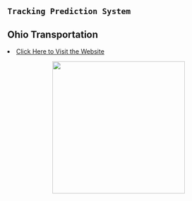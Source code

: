 ## `Tracking Prediction System`


## Ohio Transportation 
<li> <a href="https://www.ohiotransitsystem.com/" target="_blank">Click Here to Visit the Website</li>

<p align='center'>
<img src="https://raw.githubusercontent.com/braucalderon/trackingPredictionSystem/main/Presentation/Presentation_2/logo_transparent.png" width= 300px />
</p>


